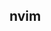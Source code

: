 ## nvim
<!-- <img width="1680" alt="名称未設定225" src="https://user-images.githubusercontent.com/96198088/157996772-363f77fb-3343-4f25-a8fd-9f62dbbff7bd.png"> -->
